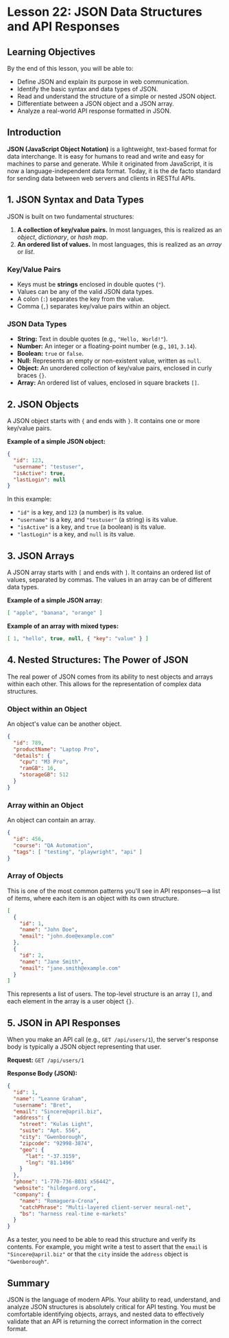 # Lesson 22: JSON Data Structures and API Responses

## Learning Objectives

By the end of this lesson, you will be able to:
-   Define JSON and explain its purpose in web communication.
-   Identify the basic syntax and data types of JSON.
-   Read and understand the structure of a simple or nested JSON object.
-   Differentiate between a JSON object and a JSON array.
-   Analyze a real-world API response formatted in JSON.

## Introduction

**JSON (JavaScript Object Notation)** is a lightweight, text-based format for data interchange. It is easy for humans to read and write and easy for machines to parse and generate. While it originated from JavaScript, it is now a language-independent data format. Today, it is the de facto standard for sending data between web servers and clients in RESTful APIs.

## 1. JSON Syntax and Data Types

JSON is built on two fundamental structures:

1.  **A collection of key/value pairs.** In most languages, this is realized as an *object*, *dictionary*, or *hash map*.
2.  **An ordered list of values.** In most languages, this is realized as an *array* or *list*.

### Key/Value Pairs
-   Keys must be **strings** enclosed in double quotes (`"`).
-   Values can be any of the valid JSON data types.
-   A colon (`:`) separates the key from the value.
-   Comma (`,`) separates key/value pairs within an object.

### JSON Data Types
-   **String:** Text in double quotes (e.g., `"Hello, World!"`).
-   **Number:** An integer or a floating-point number (e.g., `101`, `3.14`).
-   **Boolean:** `true` or `false`.
-   **Null:** Represents an empty or non-existent value, written as `null`.
-   **Object:** An unordered collection of key/value pairs, enclosed in curly braces `{}`.
-   **Array:** An ordered list of values, enclosed in square brackets `[]`.

## 2. JSON Objects

A JSON object starts with `{` and ends with `}`. It contains one or more key/value pairs.

**Example of a simple JSON object:**

```json
{
  "id": 123,
  "username": "testuser",
  "isActive": true,
  "lastLogin": null
}
```

In this example:
-   `"id"` is a key, and `123` (a number) is its value.
-   `"username"` is a key, and `"testuser"` (a string) is its value.
-   `"isActive"` is a key, and `true` (a boolean) is its value.
-   `"lastLogin"` is a key, and `null` is its value.

## 3. JSON Arrays

A JSON array starts with `[` and ends with `]`. It contains an ordered list of values, separated by commas. The values in an array can be of different data types.

**Example of a simple JSON array:**

```json
[ "apple", "banana", "orange" ]
```

**Example of an array with mixed types:**

```json
[ 1, "hello", true, null, { "key": "value" } ]
```

## 4. Nested Structures: The Power of JSON

The real power of JSON comes from its ability to nest objects and arrays within each other. This allows for the representation of complex data structures.

### Object within an Object
An object's value can be another object.

```json
{
  "id": 789,
  "productName": "Laptop Pro",
  "details": {
    "cpu": "M3 Pro",
    "ramGB": 16,
    "storageGB": 512
  }
}
```

### Array within an Object
An object can contain an array.

```json
{
  "id": 456,
  "course": "QA Automation",
  "tags": [ "testing", "playwright", "api" ]
}
```

### Array of Objects
This is one of the most common patterns you'll see in API responses—a list of items, where each item is an object with its own structure.

```json
[
  {
    "id": 1,
    "name": "John Doe",
    "email": "john.doe@example.com"
  },
  {
    "id": 2,
    "name": "Jane Smith",
    "email": "jane.smith@example.com"
  }
]
```
This represents a list of users. The top-level structure is an array `[]`, and each element in the array is a user object `{}`.

## 5. JSON in API Responses

When you make an API call (e.g., `GET /api/users/1`), the server's response body is typically a JSON object representing that user.

**Request:** `GET /api/users/1`

**Response Body (JSON):**
```json
{
  "id": 1,
  "name": "Leanne Graham",
  "username": "Bret",
  "email": "Sincere@april.biz",
  "address": {
    "street": "Kulas Light",
    "suite": "Apt. 556",
    "city": "Gwenborough",
    "zipcode": "92998-3874",
    "geo": {
      "lat": "-37.3159",
      "lng": "81.1496"
    }
  },
  "phone": "1-770-736-8031 x56442",
  "website": "hildegard.org",
  "company": {
    "name": "Romaguera-Crona",
    "catchPhrase": "Multi-layered client-server neural-net",
    "bs": "harness real-time e-markets"
  }
}
```
As a tester, you need to be able to read this structure and verify its contents. For example, you might write a test to assert that the `email` is `"Sincere@april.biz"` or that the `city` inside the `address` object is `"Gwenborough"`.

## Summary

JSON is the language of modern APIs. Your ability to read, understand, and analyze JSON structures is absolutely critical for API testing. You must be comfortable identifying objects, arrays, and nested data to effectively validate that an API is returning the correct information in the correct format.
